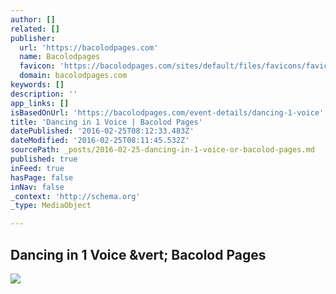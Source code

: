 ```yaml
---
author: []
related: []
publisher:
  url: 'https://bacolodpages.com'
  name: Bacolodpages
  favicon: 'https://bacolodpages.com/sites/default/files/favicons/favicon.ico'
  domain: bacolodpages.com
keywords: []
description: ''
app_links: []
isBasedOnUrl: 'https://bacolodpages.com/event-details/dancing-1-voice'
title: 'Dancing in 1 Voice | Bacolod Pages'
datePublished: '2016-02-25T08:12:33.483Z'
dateModified: '2016-02-25T08:11:45.532Z'
sourcePath: _posts/2016-02-25-dancing-in-1-voice-or-bacolod-pages.md
published: true
inFeed: true
hasPage: false
inNav: false
_context: 'http://schema.org'
_type: MediaObject

---
```

<article style=""><h1>Dancing in 1 Voice &amp;vert; Bacolod Pages</h1><img src="https://bacolodpages.com/sites/default/files/dancing1voice.jpg" /></article>
